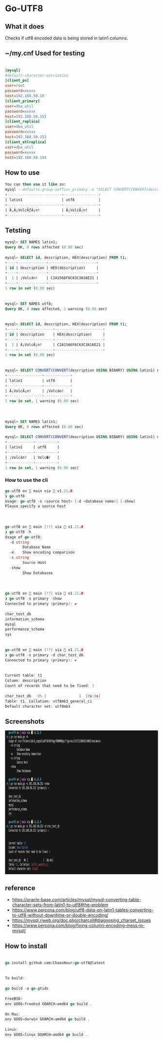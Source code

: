 # Go-UTF8

## What it does
Checks if utf8 encoded data is being stored in  latin1 columns.




## ~/my.cnf Used for testing
````ini

[mysql]
#default-character-set=latin1
[client_ps]
user=root
password=xxxxx
host=192.168.50.10
[client_primary]
user=dba_util
password=xxxxx
host=192.168.50.152
[client_replica]
user=dba_util
password=xxxxx
host=192.168.50.153
[client_etlreplica]
user=dba_util
password=xxxxx
host=192.168.50.154
````

## How to use
```sql
You can then use it like so:
mysql --defaults-group-suffix=_primary -e "SELECT CONVERT(CONVERT(description USING BINARY) USING latin1) AS latin1, CONVERT(CONVERT(description USING BINARY) USING utf8) AS utf8 FROM char_test_db.t1 WHERE CONVERT(description USING BINARY) RLIKE CONCAT('[', UNHEX('60'), '-', UNHEX('FF'), ']')"
+-------------------------+----------------+
| latin1                  | utf8           |
+-------------------------+----------------+
| Ã‚Â¡VolcÃƒÂ¡n!          | Â¡VolcÃ¡n!     |
+-------------------------+----------------+
```


## Tetsting
```sql
mysql> SET NAMES latin1;
Query OK, 0 rows affected (0.00 sec)

mysql> SELECT id, description, HEX(description) FROM t1;
+----+-------------+----------------------+
| id | description | HEX(description)     |
+----+-------------+----------------------+
|  1 | ¡Volcán!    | C2A1566F6C63C3A16E21 |
+----+-------------+----------------------+
1 row in set (0.00 sec)


mysql> SET NAMES utf8;
Query OK, 0 rows affected, 1 warning (0.00 sec)


mysql> SELECT id, description, HEX(description) FROM t1;
+----+----------------+----------------------+
| id | description    | HEX(description)     |
+----+----------------+----------------------+
|  1 | Â¡VolcÃ¡n!     | C2A1566F6C63C3A16E21 |
+----+----------------+----------------------+
1 row in set (0.00 sec)


mysql> SELECT CONVERT(CONVERT(description USING BINARY) USING latin1) AS latin1, CONVERT(CONVERT(description USING BINARY) USING utf8) AS utf8 FROM t1 WHERE CONVERT(description USING BINARY) RLIKE CONCAT('[', UNHEX('60'), '-', UNHEX('FF'), ']');
+----------------+------------+
| latin1         | utf8       |
+----------------+------------+
| Â¡VolcÃ¡n!     | ¡Volcán!   |
+----------------+------------+
1 row in set, 1 warning (0.00 sec)



mysql> SET NAMES latin1;
Query OK, 0 rows affected (0.00 sec)

mysql> SELECT CONVERT(CONVERT(description USING BINARY) USING latin1) AS latin1, CONVERT(CONVERT(description USING BINARY) USING utf8) AS utf8 FROM  t1 WHERE CONVERT(description USING BINARY) RLIKE CONCAT('[', UNHEX('60'), '-', UNHEX('FF'), ']');
+------------+----------+
| latin1     | utf8     |
+------------+----------+
| ¡Volcán!   | Volc�!   |
+------------+----------+
1 row in set, 1 warning (0.00 sec)

```

### How to use the cli
```go   
go-utf8 on  main via 🐹 v1.21.0 
❯ go-utf8
Usage: go-utf8 -s <source host> [-d <database name>] [-show]
Please specify a source host



go-utf8 on  main [!?] via 🐹 v1.21.0 
❯ go-utf8 -h
Usage of go-utf8:
  -d string
        Database Name
  -e    Show encoding comparison
  -s string
        Source Host
  -show
        Show Databases



go-utf8 on  main [!?] via 🐹 v1.21.0 
❯ go-utf8 -s primary -show
Connected to primary (primary): ✔

char_test_db
information_schema
mysql
performance_schema
sys


go-utf8 on  main [!?] via 🐹 v1.21.0 
❯ go-utf8 -s primary -d char_test_db
Connected to primary (primary): ✔


Current table: t1
Column: description
Count of records that need to be fixed: 1

char_test_db   0% [               ]  [0s:0s]
Table: t1, Collation: utf8mb3_general_ci
Default character set: utf8mb3
```




## Screenshots

<img src="screenshots/Screenshot 2023-09-04 at 9.21.40 PM.png" width="1053" height="473" />




## reference

- https://oracle-base.com/articles/mysql/mysql-converting-table-character-sets-from-latin1-to-utf8#the-problem
- https://www.percona.com/blog/utf8-data-on-latin1-tables-converting-to-utf8-without-downtime-or-double-encoding/
- https://mysql.rjweb.org/doc.php/charcoll#diagnosing_charset_issues
- https://www.percona.com/blog/fixing-column-encoding-mess-in-mysql/


## How to install
```Go

go install github.com/ChaosHour/go-utf8@latest


To build:

go build -o go-gtids

FreeBSD:
env GOOS=freebsd GOARCH=amd64 go build .

On Mac:
env GOOS=darwin GOARCH=amd64 go build .

Linux:
env GOOS=linux GOARCH=amd64 go build .



```
